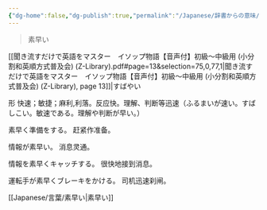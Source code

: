 ```yaml
---
{"dg-home":false,"dg-publish":true,"permalink":"/Japanese/辞書からの意味/素早い/","dgPassFrontmatter":true}
---
```



> 素早い

[[聞き流すだけで英語をマスター　イソップ物語【音声付】初級～中級用 (小分割和英順方式普及会) (Z-Library).pdf#page=13&selection=75,0,77,1|聞き流すだけで英語をマスター　イソップ物語【音声付】初級～中級用 (小分割和英順方式普及会) (Z-Library), page 13]]|すばやい

形
快速；敏捷；麻利,利落。反应快。理解、判断等迅速（ふるまいが速い。すばしこい。敏速である。理解や判断が早い。）

素早く準備をする。
赶紧作准备。

情報が素早い。
消息灵通。

情報を素早くキャッチする。
很快地接到消息。

運転手が素早くブレーキをかける。
司机迅速刹闸。

[[Japanese/言葉/素早い\|素早い]]

